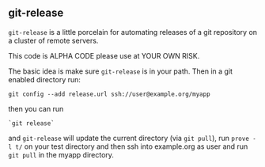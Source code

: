 git-release
-----------

`git-release` is a little porcelain for automating releases of a git
repository on a cluster of remote servers. 

This code is ALPHA CODE please use at YOUR OWN RISK.

The basic idea is make sure `git-release` is in your path. Then in a git enabled directory run:

    git config --add release.url ssh://user@example.org/myapp
    
then you can run

    `git release`
    
and `git-release` will update the current directory (via `git pull`), run
`prove -l t/` on your test directory and then ssh into example.org as user and
run `git pull` in the myapp directory.


